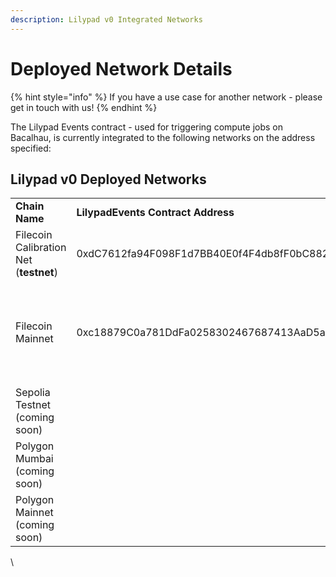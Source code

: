 ```yaml
---
description: Lilypad v0 Integrated Networks
---
```


# Deployed Network Details

{% hint style="info" %}
If you have a use case for another network - please get in touch with us!
{% endhint %}

The Lilypad Events contract - used for triggering compute jobs on Bacalhau, is currently integrated to the following networks on the address specified:

## Lilypad v0 Deployed Networks

|                                        |                                            |                                                                                                                                                                                                                                              |             |                                                                                                                                                                                                                            |                                                                                          |
| -------------------------------------- | ------------------------------------------ | -------------------------------------------------------------------------------------------------------------------------------------------------------------------------------------------------------------------------------------------- | ----------- | -------------------------------------------------------------------------------------------------------------------------------------------------------------------------------------------------------------------------- | ---------------------------------------------------------------------------------------- |
| **Chain Name**                         | **LilypadEvents Contract Address**         | **RPC**                                                                                                                                                                                                                                      | **ChainID** | **BlockExplorer**                                                                                                                                                                                                          | **Faucet**                                                                               |
| Filecoin Calibration Net (**testnet**) | 0xdC7612fa94F098F1d7BB40E0f4F4db8fF0bC8820 | [https://api.calibration.node.glif.io/rpc/v0](https://api.calibration.node.glif.io/rpc/v0)                                                                                                                                                   | 314159      | [https://calibration.filscan.io/](https://calibration.filscan.io/),                                                                                                                                                        | [https://faucet.calibration.fildev.network/](https://faucet.calibration.fildev.network/) |
| Filecoin Mainnet                       | 0xc18879C0a781DdFa0258302467687413AaD5a4E6 | [https://api.node.glif.io/rpc/v1](https://api.node.glif.io/rpc/v1), [https://filecoin-mainnet.chainstacklabs.com/rpc/v1](https://filecoin-mainnet.chainstacklabs.com/rpc/v1), [https://rpc.ankr.com/filecoin](https://rpc.ankr.com/filecoin) | 314         | [https://fvm.starboard.ventures/](https://fvm.starboard.ventures/), [https://explorer.glif.io/](https://explorer.glif.io/), [https://beryx.zondax.ch/](https://beryx.zondax.ch/), [https://filfox.io/](https://filfox.io/) | Requires Filecoin token [See docs](https://docs.filecoin.io/basics/assets/get-fil/)      |
| Sepolia Testnet (coming soon)          |                                            |                                                                                                                                                                                                                                              |             |                                                                                                                                                                                                                            |                                                                                          |
| Polygon Mumbai (coming soon)           |                                            |                                                                                                                                                                                                                                              |             |                                                                                                                                                                                                                            |                                                                                          |
| Polygon Mainnet (coming soon)          |                                            |                                                                                                                                                                                                                                              |             |                                                                                                                                                                                                                            |                                                                                          |

\
